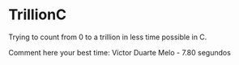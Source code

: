 # TrillionC
Trying to count from 0 to a trillion in less time possible in C.

Comment here your best time: Víctor Duarte Melo - 7.80 segundos
